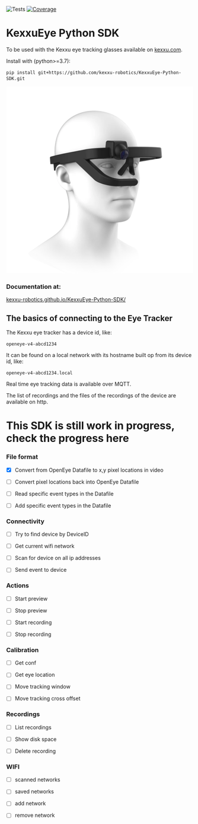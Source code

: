 ![Tests](https://github.com/kexxu-robotics/KexxuEye-Python-SDK/actions/workflows/ci.yml/badge.svg)
[![Coverage](https://codecov.io/gh/kexxu-robotics/KexxuEye-Python-SDK/branch/main/graph/badge.svg)](https://codecov.io/gh/kexxu-robotics/KexxuEye-Python-SDK)


KexxuEye Python SDK
===

To be used with the Kexxu eye tracking glasses available on [kexxu.com](https://kexxu.com).

Install with (python>=3.7):

```
pip install git+https://github.com/kexxu-robotics/KexxuEye-Python-SDK.git
```

![Kexxu Eye Tracking Glasses](images/eyetracker.webp)

### Documentation at:

[kexxu-robotics.github.io/KexxuEye-Python-SDK/](https://kexxu-robotics.github.io/KexxuEye-Python-SDK/)


## The basics of connecting to the Eye Tracker

The Kexxu eye tracker has a device id, like:

```
openeye-v4-abcd1234
```

It can be found on a local network with its hostname built op from its device id, like:

```
openeye-v4-abcd1234.local
```

Real time eye tracking data is available over MQTT.

The list of recordings and the files of the recordings of the device are available on http.



# This SDK is still work in progress, check the progress here


### File format

- [x] Convert from OpenEye Datafile to x,y pixel locations in video

- [ ] Convert pixel locations back into OpenEye Datafile

- [ ] Read specific event types in the Datafile

- [ ] Add specific event types in the Datafile

### Connectivity

- [ ] Try to find device by DeviceID

- [ ] Get current wifi network

- [ ] Scan for device on all ip addresses

- [ ] Send event to device


### Actions

- [ ] Start preview

- [ ] Stop preview

- [ ] Start recording

- [ ] Stop recording


### Calibration

- [ ] Get conf

- [ ] Get eye location

- [ ] Move tracking window

- [ ] Move tracking cross offset


### Recordings

- [ ] List recordings

- [ ] Show disk space

- [ ] Delete recording



### WIFI

- [ ] scanned networks

- [ ] saved networks

- [ ] add network

- [ ] remove network


